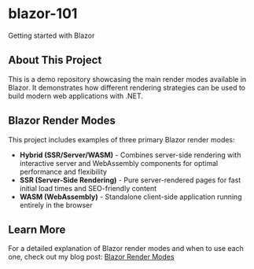 # blazor-101
Getting started with Blazor

## About This Project

This is a demo repository showcasing the main render modes available in Blazor. It demonstrates how different rendering strategies can be used to build modern web applications with .NET.

## Blazor Render Modes

This project includes examples of three primary Blazor render modes:

- **Hybrid (SSR/Server/WASM)** - Combines server-side rendering with interactive server and WebAssembly components for optimal performance and flexibility
- **SSR (Server-Side Rendering)** - Pure server-rendered pages for fast initial load times and SEO-friendly content
- **WASM (WebAssembly)** - Standalone client-side application running entirely in the browser

## Learn More

For a detailed explanation of Blazor render modes and when to use each one, check out my blog post: [Blazor Render Modes](https://intrepid-developer.com/blog/blazor-render-modes)
